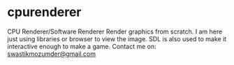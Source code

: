 # cpurenderer
CPU Renderer/Software Renderer
Render graphics from scratch. I am here just using libraries or browser to view the image. SDL is also used to make it interactive enough to make a game.
Contact me on: swastikmozumder@gmail.com
